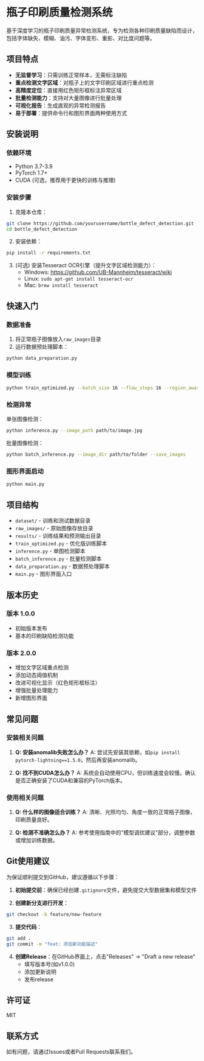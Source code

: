 # 瓶子印刷质量检测系统

基于深度学习的瓶子印刷质量异常检测系统，专为检测各种印刷质量缺陷而设计，包括字体缺失、模糊、油污、字体变形、重影、对比度问题等。

## 项目特点

- **无监督学习**：只需训练正常样本，无需标注缺陷
- **重点检测文字区域**：对瓶子上的文字印刷区域进行重点检测
- **高精度定位**：直接用红色矩形框标注异常区域
- **批量检测能力**：支持对大量图像进行批量处理
- **可视化报告**：生成直观的异常检测报告
- **易于部署**：提供命令行和图形界面两种使用方式

## 安装说明

### 依赖环境

- Python 3.7-3.9
- PyTorch 1.7+
- CUDA (可选，推荐用于更快的训练与推理)

### 安装步骤

1. 克隆本仓库：
```bash
git clone https://github.com/yourusername/bottle_defect_detection.git
cd bottle_defect_detection
```

2. 安装依赖：
```bash
pip install -r requirements.txt
```

3. (可选) 安装Tesseract OCR引擎（提升文字区域检测能力）：
   - Windows: https://github.com/UB-Mannheim/tesseract/wiki
   - Linux: `sudo apt-get install tesseract-ocr`
   - Mac: `brew install tesseract`

## 快速入门

### 数据准备

1. 将正常瓶子图像放入`raw_images`目录
2. 运行数据预处理脚本：
```bash
python data_preparation.py
```

### 模型训练

```bash
python train_optimized.py --batch_size 16 --flow_steps 16 --region_aware --mixed_precision
```

### 检测异常

单张图像检测：
```bash
python inference.py --image_path path/to/image.jpg
```

批量图像检测：
```bash
python batch_inference.py --image_dir path/to/folder --save_images
```

### 图形界面启动

```bash
python main.py
```

## 项目结构

- `dataset/` - 训练和测试数据目录
- `raw_images/` - 原始图像存放目录
- `results/` - 训练结果和预测输出目录
- `train_optimized.py` - 优化版训练脚本
- `inference.py` - 单图检测脚本
- `batch_inference.py` - 批量检测脚本
- `data_preparation.py` - 数据预处理脚本
- `main.py` - 图形界面入口

## 版本历史

### 版本 1.0.0
- 初始版本发布
- 基本的印刷缺陷检测功能

### 版本 2.0.0
- 增加文字区域重点检测
- 添加动态阈值机制
- 改进可视化显示（红色矩形框标注）
- 增强批量处理能力
- 新增图形界面

## 常见问题

### 安装相关问题

1. **Q: 安装anomalib失败怎么办？**
   A: 尝试先安装其依赖，如`pip install pytorch-lightning==1.5.0`，然后再安装anomalib。

2. **Q: 找不到CUDA怎么办？**
   A: 系统会自动使用CPU，但训练速度会较慢。确认是否正确安装了CUDA和兼容的PyTorch版本。

### 使用相关问题

1. **Q: 什么样的图像适合训练？**
   A: 清晰、光照均匀、角度一致的正常瓶子图像，印刷质量良好。

2. **Q: 检测不准确怎么办？**
   A: 参考使用指南中的"模型调优建议"部分，调整参数或增加训练数据。

## Git使用建议

为保证顺利提交到GitHub，建议遵循以下步骤：

1. **初始提交前**：确保已经创建`.gitignore`文件，避免提交大型数据集和模型文件

2. **创建新分支进行开发**：
```bash
git checkout -b feature/new-feature
```

3. **提交代码**：
```bash
git add .
git commit -m "feat: 添加新功能描述"
```

4. **创建Release**：在GitHub界面上，点击"Releases" -> "Draft a new release"
   - 填写版本号(如v1.0.0)
   - 添加更新说明
   - 发布release

## 许可证

MIT

## 联系方式

如有问题，请通过Issues或者Pull Requests联系我们。 